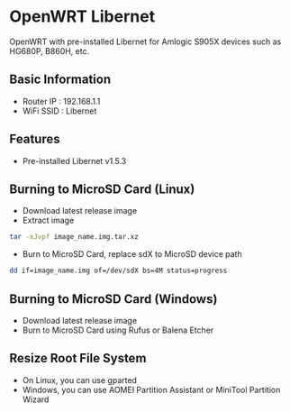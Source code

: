 # OpenWRT Libernet
OpenWRT with pre-installed Libernet for Amlogic S905X devices such as HG680P, B860H, etc.

## Basic Information
- Router IP : 192.168.1.1
- WiFi SSID : Libernet

## Features
- Pre-installed Libernet v1.5.3

## Burning to MicroSD Card (Linux)
- Download latest release image
- Extract image
```sh
tar -xJvpf image_name.img.tar.xz
```
- Burn to MicroSD Card, replace sdX to MicroSD device path
```sh
dd if=image_name.img of=/dev/sdX bs=4M status=progress
```

## Burning to MicroSD Card (Windows)
- Download latest release image
- Burn to MicroSD Card using Rufus or Balena Etcher

## Resize Root File System
- On Linux, you can use gparted
- Windows, you can use AOMEI Partition Assistant or MiniTool Partition Wizard

